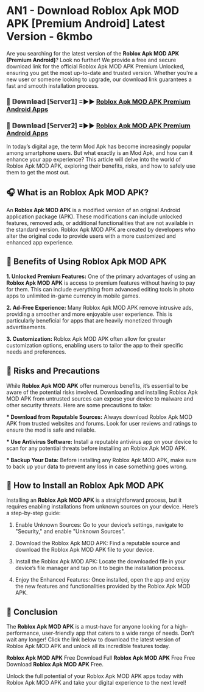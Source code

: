 # AN1 - Download Roblox Apk MOD APK [Premium Android] Latest Version - 6kmbo

Are you searching for the latest version of the <strong>Roblox Apk MOD APK (Premium Android)</strong>? Look no further! We provide a free and secure download link for the official Roblox Apk MOD APK Premium Unlocked, ensuring you get the most up-to-date and trusted version. Whether you're a new user or someone looking to upgrade, our download link guarantees a fast and smooth installation process.


<h3>🔴 𝔻𝕠𝕨𝕟𝕝𝕠𝕒𝕕 [𝕊𝕖𝕣𝕧𝕖𝕣𝟙] =►► <a href="https://aan1.pages.dev?q=Roblox+Apk+MOD+APK&ref=C5R">Roblox Apk MOD APK Premium Android Apps</a></h3>

<h3>🔴 𝔻𝕠𝕨𝕟𝕝𝕠𝕒𝕕 [𝕊𝕖𝕣𝕧𝕖𝕣𝟚] =►► <a href="https://aan1.pages.dev?q=Roblox+Apk+MOD+APK&ref=R4T">Roblox Apk MOD APK Premium Android Apps</a></h3>


In today’s digital age, the term Mod Apk has become increasingly popular among smartphone users. But what exactly is an Mod Apk, and how can it enhance your app experience? This article will delve into the world of Roblox Apk MOD APK, exploring their benefits, risks, and how to safely use them to get the most out.


<h2>🎧 What is an Roblox Apk MOD APK?</h2>

An <strong>Roblox Apk MOD APK</strong> is a modified version of an original Android application package (APK). These modifications can include unlocked features, removed ads, or additional functionalities that are not available in the standard version. Roblox Apk MOD APK are created by developers who alter the original code to provide users with a more customized and enhanced app experience.


<h2>🌟 Benefits of Using Roblox Apk MOD APK</h2>

<strong> 1. Unlocked Premium Features:</strong> One of the primary advantages of using an <strong>Roblox Apk MOD APK</strong> is access to premium features without having to pay for them. This can include everything from advanced editing tools in photo apps to unlimited in-game currency in mobile games.

<strong> 2. Ad-Free Experience:</strong> Many Roblox Apk MOD APK remove intrusive ads, providing a smoother and more enjoyable user experience. This is particularly beneficial for apps that are heavily monetized through advertisements.

<strong> 3. Customization:</strong> Roblox Apk MOD APK often allow for greater customization options, enabling users to tailor the app to their specific needs and preferences.


<h2>🚀 Risks and Precautions</h2>

While <strong>Roblox Apk MOD APK</strong> offer numerous benefits, it’s essential to be aware of the potential risks involved. Downloading and installing Roblox Apk MOD APK from untrusted sources can expose your device to malware and other security threats. Here are some precautions to take:

<strong> * Download from Reputable Sources:</strong> Always download Roblox Apk MOD APK from trusted websites and forums. Look for user reviews and ratings to ensure the mod is safe and reliable.

<strong> * Use Antivirus Software:</strong> Install a reputable antivirus app on your device to scan for any potential threats before installing an Roblox Apk MOD APK.

<strong> * Backup Your Data:</strong> Before installing any Roblox Apk MOD APK, make sure to back up your data to prevent any loss in case something goes wrong.


<h2>🤔 How to Install an Roblox Apk MOD APK</h2>

Installing an <strong>Roblox Apk MOD APK</strong> is a straightforward process, but it requires enabling installations from unknown sources on your device. Here’s a step-by-step guide:

 1. Enable Unknown Sources: Go to your device’s settings, navigate to "Security," and enable "Unknown Sources".

 2. Download the Roblox Apk MOD APK: Find a reputable source and download the Roblox Apk MOD APK file to your device.

 3. Install the Roblox Apk MOD APK: Locate the downloaded file in your device’s file manager and tap on it to begin the installation process.

 4. Enjoy the Enhanced Features: Once installed, open the app and enjoy the new features and functionalities provided by the Roblox Apk MOD APK.


<h2>🎯 <strong>Conclusion</strong></h2>

The <strong>Roblox Apk MOD APK</strong> is a must-have for anyone looking for a high-performance, user-friendly app that caters to a wide range of needs. Don’t wait any longer! Click the link below to download the latest version of Roblox Apk MOD APK and unlock all its incredible features today.

<strong>Roblox Apk MOD APK</strong> Free Download Full <strong>Roblox Apk MOD APK</strong> Free Free Download <strong>Roblox Apk MOD APK</strong> Free.

Unlock the full potential of your Roblox Apk MOD APK apps today with Roblox Apk MOD APK and take your digital experience to the next level!